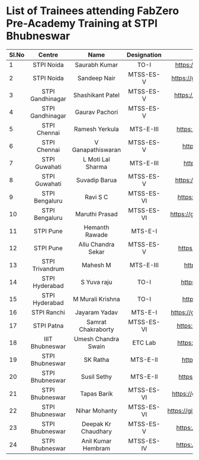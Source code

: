 # List of Trainees attending FabZero Pre-Academy Training at STPI Bhubneswar


| Sl.No| Centre        | Name               |Designation |Github Account  |
| ---- |:-------------:| :-----------------:|:----------:|:---------------:|
| 1  | STPI Noida      | Saurabh Kumar      |TO-I        |https://github.com/9582220087 |
| 2  | STPI Noida      | Sandeep Nair       |MTSS-ES-V   |https://github.com/sandeepstpi246 |
| 3  | STPI Gandhinagar| Shashikant Patel   |MTSS-ES-V   |https://github.com/shashikantstpi |
| 4  | STPI Gandhinagar| Gaurav Pachori     |MTSS-ES-V   | |
| 5  | STPI Chennai    | Ramesh Yerkula     |MTS-E-III   |https://github.com/rameshy777 |
| 6  | STPI Chennai    | V Ganapathiswaran  |MTSS-ES-V   |https://github.com/vgeswar |
| 7  | STPI Guwahati   | L Moti Lal Sharma  |MTS-E-III   |https://github.com/motilals |
| 8  | STPI Guwahati   | Suvadip Barua      |MTSS-ES-V   |https://github.com/9406012766 |
| 9  | STPI Bengaluru  | Ravi S C           |MTSS-ES-VI  |https://github.com/ravi97surya |
| 10 | STPI Bengaluru  | Maruthi Prasad     |MTSS-ES-VI  |https://github.com/maruthiprasad06 |
| 11 | STPI Pune       | Hemanth Rawade     |MTS-E-I     | |
| 12 | STPI Pune       | Allu Chandra Sekar |MTSS-ES-V   |https://github.com/chandu224 |
| 13 | STPI Trivandrum | Mahesh M           |MTS-E-III   |https://github.com/nairstpi |
| 14 | STPI Hyderabad  | S Yuva raju        |TO-I        |https://github.com/Yuva-fab |
| 15 | STPI Hyderabad  | M Murali Krishna   |TO-I        |https://github.com/medamk |
| 16 | STPI Ranchi     | Jayaram Yadav      |MTS-E-I     |https://github.com/jayramyadav111 |
| 17 | STPI Patna      | Samrat Chakraborty |MTSS-ES-VI  |https://github.com/Samrat2019 |
| 18 | IIIT Bhubneswar | Umesh Chandra Swain|ETC Lab     |https://github.com/umesh1982 |
| 19 | STPI Bhubneswar | SK Ratha           |MTS-E-II    |https://github.com/situn001 |
| 20 | STPI Bhubneswar | Susil Sethy        |MTS-E-II    |https://github.com/susil-sethy |
| 21 | STPI Bhubneswar | Tapas Barik        |MTSS-ES-VI  |https://github.com/tapasbarik1983 |
| 22 | STPI Bhubneswar | Nihar Mohanty      |MTSS-ES-VI  |https://github.com/niharmohanty2018 |
| 23 | STPI Bhubneswar | Deepak Kr Chaudhary|MTSS-ES-V   |https://github.com/deepak2145 |
| 24 | STPI Bhubneswar | Anil Kumar Hembram |MTSS-ES-IV  |https://github.com/anilhembram |